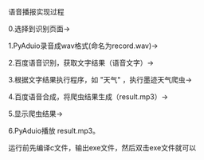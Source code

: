 语音播报实现过程

0.选择到识别页面->

1.PyAduio录音成wav格式(命名为record.wav)->

2.百度语音识别，获取文字结果（语音文字）->

3.根据文字结果执行程序，如 "天气" ，执行墨迹天气爬虫->

4.百度语音合成，将爬虫结果生成（result.mp3）->

5.显示爬虫结果->

6.PyAduio播放 result.mp3。

运行前先编译c文件，输出exe文件，然后双击exe文件就可以
